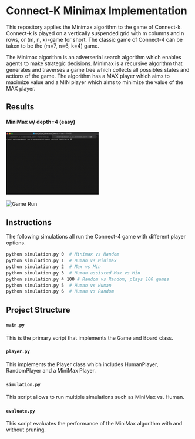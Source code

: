 # Connect-K Minimax Implementation

This repository applies the Minimax algorithm to the game of Connect-k. Connect-k is played on a vertically suspended grid with m columns and n rows,
or (m, n, k)-game for short. The classic game of Connect-4 can be taken to be the (m=7, n=6, k=4) game.

The Minimax algorithm is an adverserial search algorithm which enables agents to make strategic decisions. Minimax is a recursive algorithm that generates and traverses a game tree which collects all possibles states and actions of the game. The algorithm has a MAX player which aims to maximize value and a MIN player which aims to minimize the value of the MAX player.

## Results

#### MiniMax w/ depth=4 (easy)

<img src="/results/depth4.gif" width="50%" height="50%"/>

![Game Run]()

## Instructions

The following simulations all run the Connect-4 game with different player options.

```bash
python simulation.py 0  # Minimax vs Random
python simulation.py 1  # Human vs Minimax
python simulation.py 2  # Max vs Min
python simulation.py 3  # Human assisted Max vs Min
python simulation.py 4 100 # Random vs Random, plays 100 games
python simulation.py 5  # Human vs Human
python simulation.py 6  # Human vs Random
```

## Project Structure

#### `main.py`

This is the primary script that implements the Game and Board class.

#### `player.py`

This implements the Player class which includes HumanPlayer, RandomPlayer and a MiniMax Player.

#### `simulation.py`

This script allows to run multiple simulations such as MiniMax vs. Human.

#### `evaluate.py`

This script evaluates the performance of the MiniMax algorithm with and without pruning.
